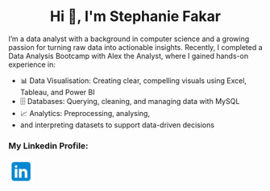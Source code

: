 <h1 align="center">Hi 👋, I'm Stephanie Fakar</h1>
I’m a data analyst with a background in computer science and a growing passion for turning raw data into actionable insights. Recently, I completed a Data Analysis Bootcamp with Alex the Analyst, where I gained hands-on experience in: 
  
  - 📊 Data Visualisation: Creating clear, compelling visuals using Excel, Tableau, and Power BI 
  - 🗄️ Databases: Querying, cleaning, and managing data with MySQL 
  - 📈 Analytics: Preprocessing, analysing,
  - and interpreting datasets to support data-driven decisions</h3>


<h3 align="left">My Linkedin Profile:</h3>
<a href="https://www.linkedin.com/in/stephanie-fakar-31a6b1225/" target="_bank">
<img src="https://github.com/sfakar/sfakar/blob/main/icons8-linkedin-50.png" alt="LinkedIn logo" />
</a>


